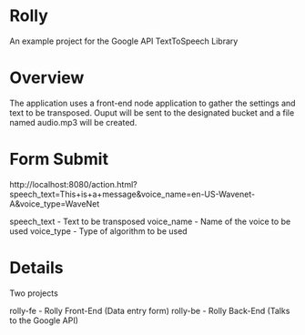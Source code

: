 # Rolly

An example project for the Google API TextToSpeech Library

# Overview
The application uses a front-end node application to gather the settings and text to be transposed.
Ouput will be sent to the designated bucket and a file named audio.mp3 will be created.


# Form Submit

http://localhost:8080/action.html?speech_text=This+is+a+message&voice_name=en-US-Wavenet-A&voice_type=WaveNet

speech_text - Text to be transposed
voice_name - Name of the voice to be used
voice_type - Type of algorithm to be used


# Details

Two projects 

rolly-fe - Rolly Front-End (Data entry form)
rolly-be - Rolly Back-End (Talks to the Google API)
